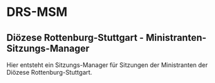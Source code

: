 # DRS-MSM

## Diözese Rottenburg-Stuttgart - Ministranten-Sitzungs-Manager

Hier entsteht ein Sitzungs-Manager für Sitzungen der Ministranten der Diözese Rottenburg-Stuttgart.
